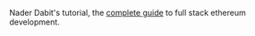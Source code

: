 Nader Dabit's tutorial, the [complete guide](https://dev.to/dabit3/the-complete-guide-to-full-stack-ethereum-development-3j13) to full stack ethereum development.